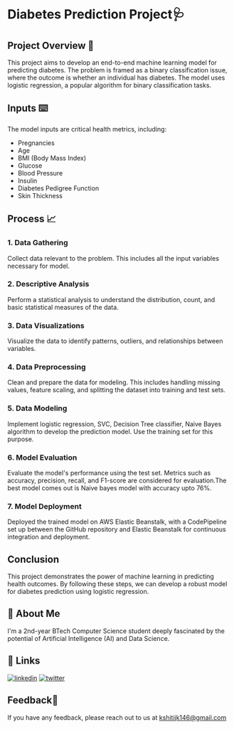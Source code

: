 # Diabetes Prediction Project🩺

## Project Overview 📝
This project aims to develop an end-to-end machine learning model for predicting diabetes. The problem is framed as a binary classification issue, where the outcome is whether an individual has diabetes. The model uses logistic regression, a popular algorithm for binary classification tasks.

## Inputs ⌨️
The model inputs are critical health metrics, including:
- Pregnancies
- Age
- BMI (Body Mass Index)
- Glucose
- Blood Pressure
- Insulin
- Diabetes Pedigree Function
- Skin Thickness

## Process 📈

### 1. Data Gathering
Collect data relevant to the problem. This includes all the input variables necessary for model.

### 2. Descriptive Analysis
Perform a statistical analysis to understand the distribution, count, and basic statistical measures of the data.

### 3. Data Visualizations
Visualize the data to identify patterns, outliers, and relationships between variables.

### 4. Data Preprocessing
Clean and prepare the data for modeling. This includes handling missing values, feature scaling, and splitting the dataset into training and test sets.

### 5. Data Modeling
Implement logistic regression, SVC, Decision Tree classifier, Naive Bayes algorithm to develop the prediction model. Use the training set for this purpose.

### 6. Model Evaluation
Evaluate the model's performance using the test set. Metrics such as accuracy, precision, recall, and F1-score are considered for evaluation.The best model comes out is Naive bayes model with accuracy upto 76%.

### 7. Model Deployment
Deployed the trained model on AWS Elastic Beanstalk, with a CodePipeline set up between the GitHub repository and Elastic Beanstalk for continuous integration and deployment.

## Conclusion
This project demonstrates the power of machine learning in predicting health outcomes. By following these steps, we can develop a robust model for diabetes prediction using logistic regression.
## 🚀 About Me
I'm a 2nd-year BTech Computer Science student deeply fascinated by the potential of Artificial Intelligence (AI) and Data Science.


## 🔗 Links
[![linkedin](https://img.shields.io/badge/linkedin-0A66C2?style=for-the-badge&logo=linkedin&logoColor=white)](https://www.linkedin.com/in/kshitij-kumrawat20/)
[![twitter](https://img.shields.io/badge/twitter-1DA1F2?style=for-the-badge&logo=twitter&logoColor=white)](https://twitter.com/kshitiz_k20/)


## Feedback💬

If you have any feedback, please reach out to us at kshitijk146@gmail.com
